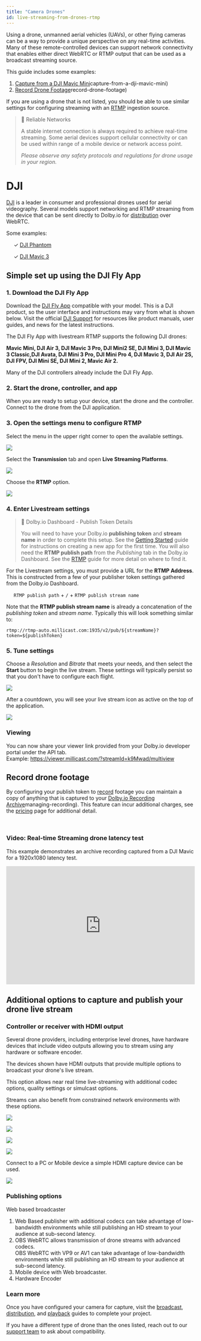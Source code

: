 ```yaml
---
title: "Camera Drones"
id: live-streaming-from-drones-rtmp
---
```

Using a drone, unmanned aerial vehicles (UAVs), or other flying cameras can be a way to provide a unique perspective on any real-time activities. Many of these remote-controlled devices can support network connectivity that enables either direct WebRTC or RTMP output that can be used as a broadcast streaming source.

This guide includes some examples:

1. [Capture from a DJI Mavic Mini](/millicast/live-streaming-from-drones-rtmp.md)capture-from-a-dji-mavic-mini)
2. [Record Drone Footage](/millicast/live-streaming-from-drones-rtmp.md)record-drone-footage)

If you are using a drone that is not listed, you should be able to use similar settings for configuring streaming with an [RTMP](/millicast/using-rtmp-and-rtmps.md) ingestion source.

> 🚧 Reliable Networks
> 
> A stable internet connection is always required to achieve real-time streaming. Some aerial devices support cellular connectivity or can be used within range of a mobile device or network access point.
> 
> _Please observe any safety protocols and regulations for drone usage in your region._

# DJI

[DJI](https://www.dji.com/) is a leader in consumer and professional drones used for aerial videography. Several models support networking and RTMP streaming from the device that can be sent directly to Dolby.io for [distribution](/millicast/distribution) over WebRTC.

Some examples:

<div style="margin-left: 20px">

✓ [DJI Phantom](https://www.dji.com/phantom)

✓ [DJI Mavic 3](https://www.dji.com/mavic-3)

</div>

## Simple set up using the DJI Fly App

### 1. Download the DJI Fly App

Download the [DJI Fly App](https://www.dji.com/au/downloads) compatible with your model. This is a DJI product, so the user interface and instructions may vary from what is shown below. Visit the official [DJI Support](https://www.dji.com/au/support?site=brandsite&from=nav) for resources like product manuals, user guides, and news for the latest instructions.

The DJI Fly App with livestream RTMP supports the following DJI drones: 

**Mavic Mini, DJI Air 3, DJI Mavic 3 Pro, DJI Mini2 SE, DJI Mini 3, DJI Mavic 3 Classic,DJI Avata, DJI Mini 3 Pro,  DJI Mini Pro 4, DJI Mavic 3, DJI Air 2S, DJI FPV, DJI Mini SE, DJI Mini 2, Mavic Air 2.**

Many of the DJI controllers already include the DJI Fly App.

### 2. Start the drone, controller, and app

When you are ready to setup your device, start the drone and the controller. Connect to the drone from the DJI  application. 

### 3. Open the settings menu to configure RTMP

Select the menu in the upper right corner to open the available settings.


![](https://cdn.TODO.io/docs/readme/7122b95-dolbyio-dji-drone-streaming-menu.jpg)



Select the **Transmission** tab and open **Live Streaming Platforms**.


![](https://cdn.TODO.io/docs/readme/6d3fc85-dolbyio-dji-drone-transmission-menu.jpg)



Choose the **RTMP** option.


![](https://cdn.TODO.io/docs/readme/fbbf93b-dolbyio-dji-drone-live-streaming-menu.jpg)



### 4. Enter Livestream settings

> 📘 Dolby.io Dashboard - Publish Token Details
> 
> You will need to have your Dolby.io **publishing token** and **stream name** in order to complete this setup. See the [Getting Started](/millicast/getting-started-using-the-dashboard.md) guide for instructions on creating a new app for the first time. You will also need the **RTMP publish path** from the _Publishing_ tab in the Dolby.io Dashboard. See the [RTMP](/millicast/using-rtmp-and-rtmps.md) guide for more detail on where to find it.

For the Livestream settings, you must provide a URL for the **RTMP Address**. This is constructed from a few of your publisher token settings gathered from the Dolby.io Dashboard.

<div style="margin-left: 20px">

`RTMP publish path` + `/` + `RTMP publish stream name`

</div>

Note that the **RTMP publish stream name** is already a concatenation of the _publishing token_ and _stream name_. Typically this will look something similar to:

```
rtmp://rtmp-auto.millicast.com:1935/v2/pub/${streamName}?token=${publishToken}
```

### 5. Tune settings

Choose a _Resolution_ and _Bitrate_ that meets your needs, and then select the **Start** button to begin the live stream. These settings will typically persist so that you don't have to configure each flight.


![](https://cdn.TODO.io/docs/readme/86cf2de-Screenshot_20220113-112623.jpg)



After a countdown, you will see your live stream icon as active on the top of the application.


![](https://cdn.TODO.io/docs/readme/8280081-Screenshot_20220113-112908.jpg)



### Viewing

You can now share your viewer link provided from your Dolby.io developer portal under the API tab.  
Example:  https://viewer.millicast.com/?streamId=k9Mwad/multiview

## Record drone footage

By configuring your publish token to [record](/millicast/recordings.md) footage you can maintain a copy of anything that is captured to your [Dolby.io Recording Archive](/millicast/recordings.md)managing-recording). This feature can incur additional charges, see the [pricing](https://dolby.io/pricing) page for additional detail.

<br />

### Video: Real-time Streaming drone latency test

This example demonstrates an archive recording captured from a DJI Mavic for a 1920x1080 latency test.

<div style="display: flex; justify-content: center; align-items: center;">
  <iframe width="560" height="315" src="https://www.youtube.com/embed/44GWULy5Jlw" title="YouTube video player" frameborder="0" allow="accelerometer; autoplay; clipboard-write; encrypted-media; gyroscope; picture-in-picture; web-share" allowfullscreen></iframe>
</div>



## Additional options to capture and publish your drone live stream

### Controller or receiver with HDMI output

Several drone providers, including enterprise level drones, have hardware devices that include video outputs allowing you to stream using any hardware or software encoder. 

The devices shown have HDMI outputs that provide multiple options to broadcast your drone's live stream.

This option allows near real time live-streaming with additional codec options, quality settings or simulcast options.

Streams can also benefit from constrained network environments with these options.


![](https://cdn.TODO.io/docs/readme/3216306-Dji_Pro_Controller.png)




![](https://cdn.TODO.io/docs/readme/779e489-DJI_Plus_Controller.png)




![](https://cdn.TODO.io/docs/readme/c2ab0c7-Autel_Drones_Smart_Controller.png)




![](https://cdn.TODO.io/docs/readme/5465ab6-Autel_Live_Deck.png)



Connect to a PC or Mobile device a simple HDMI capture device can be used.


![](https://cdn.TODO.io/docs/readme/4d1e0b8-hdmi.png)



### Publishing options

Web based broadcaster

1. Web Based publisher with additional codecs can take advantage of low-bandwidth environments while still publishing an HD stream to your audience at sub-second latency.
2. OBS WebRTC allows transmission of drone streams with advanced codecs.  
   OBS WebRTC with VP9 or AV1 can take advantage of low-bandwidth environments while still publishing an HD stream to your audience at sub-second latency.
3. Mobile device with Web broadcaster.
4. Hardware Encoder

### Learn more

Once you have configured your camera for capture, visit the [broadcast](/millicast/broadcast/index.md), [distribution](/millicast/distribution), and [playback](/millicast/playback.md) guides to complete your project.

If you have a different type of drone than the ones listed, reach out to our [support team](https://support.dolby.io/) to ask about compatibility.
